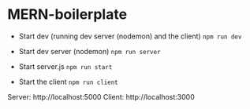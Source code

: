 # MERN-boilerplate

- Start dev (running dev server (nodemon) and the client)
  `npm run dev`

- Start dev server (nodemon)
  `npm run server`

- Start server.js
  `npm run start`

- Start the client
  `npm run client`

Server: http://localhost:5000
Client: http://localhost:3000
